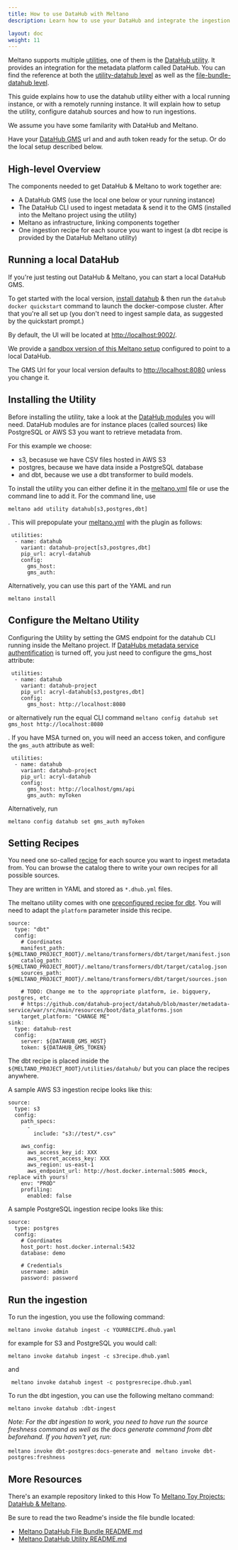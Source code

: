 ```yaml
---
title: How to use DataHub with Meltano
description: Learn how to use your DataHub and integrate the ingestion of data into it right into your Meltano pipelines.

layout: doc
weight: 11
---
```


Meltano supports multiple [utilities](/concepts/plugins#utilities), one of them is the [DataHub utility](https://hub.meltano.com/utilities/datahub). It provides an integration for the metadata platform called DataHub. You can find the reference at both the [utility-datahub level](https://github.com/z3z1ma/files-datahub/tree/main/bundle/utilities/datahub) as well as the [file-bundle-datahub level](https://github.com/z3z1ma/files-datahub).

This guide explains how to use the datahub utility either with a local running instance, or with a remotely running instance. It will explain how to setup the utility, configure datahub sources and how to run ingestions.

We assume you have some familarity with DataHub and Meltano.

Have your [DataHub GMS](https://datahubproject.io/docs/what/gms/) url and and auth token ready for the setup. Or do the local setup described below.

## High-level Overview
The components needed to get DataHub & Meltano to work together are:
- A DataHub GMS (use the local one below or your running instance)
- The DataHub CLI used to ingest metadata & send it to the GMS (installed into the Meltano project using the utility)
- Meltano as infrastructure, linking components together
- One ingestion recipe for each source you want to ingest (a dbt recipe is provided by the DataHub Meltano utility)

## Running a local DataHub
If you're just testing out DataHub & Meltano, you can start a local DataHub GMS.

To get started with the local version, [install datahub](https://datahubproject.io/docs/quickstart) & then run the ```datahub docker quickstart``` command to launch the docker-compose cluster. After that you're all set up (you don't need to ingest sample data, as suggested by the quickstart prompt.)

By default, the UI will be located at [http://localhost:9002/](http://localhost:9002/).

We provide a [sandbox version of this Meltano setup](https://github.com/sbalnojan/meltano-example-eltm) configured to point to a local DataHub.

The GMS Url for your local version defaults to [http://localhost:8080](http://localhost:8080) unless you change it.

## Installing the Utility
Before installing the utility, take a look at the [DataHub modules](https://datahubproject.io/docs/generated/ingestion/sources/postgres) you will need. DataHub modules are for instance places (called sources) like PostgreSQL or AWS S3 you want to retrieve metadata from.

For this example we choose:
- s3, becasuse we have CSV files hosted in AWS S3
- postgres, because we have data inside a PostgreSQL database
-  and dbt, because we use a dbt transformer to build models.

To install the utility you can either define it in the [meltano.yml](/concepts/project#meltanoyml-project-file) file or use the command line to add it. For the command line, use

```meltano add utility datahub[s3,postgres,dbt]```

. This will prepopulate your [meltano.yml](/concepts/project#meltanoyml-project-file) with the plugin as follows:

```
 utilities:
  - name: datahub
    variant: datahub-project[s3,postgres,dbt]
    pip_url: acryl-datahub
    config:
      gms_host:
      gms_auth:
```

Alternatively, you can use this part of the YAML and run

```meltano install```

## Configure the Meltano Utility
Configuring the Utility by setting the GMS endpoint for the datahub CLI running inside the Meltano project. If [DataHubs metadata service authentification](https://datahubproject.io/docs/authentication/introducing-metadata-service-authentication/) is turned off, you just need to configure the gms_host attribute:

```
 utilities:
  - name: datahub
    variant: datahub-project
    pip_url: acryl-datahub[s3,postgres,dbt]
    config:
      gms_host: http://localhost:8080
```

or alternatively run the equal CLI command
```meltano config datahub set gms_host http://localhost:8080```

. If you have MSA turned on, you will need an access token, and configure the ```gms_auth``` attribute as well:

```
 utilities:
  - name: datahub
    variant: datahub-project
    pip_url: acryl-datahub
    config:
      gms_host: http://localhost/gms/api
      gms_auth: myToken
```

Alternatively, run

```meltano config datahub set gms_auth myToken```

## Setting Recipes
You need one so-called [recipe](https://datahubproject.io/docs/metadata-ingestion/#recipes) for each source you want to ingest metadata from. You can browse the catalog there to write your own recipes for all possible sources.

They are written in YAML and stored as ```*.dhub.yml``` files.

The meltano utility comes with one [preconfigured recipe for dbt](https://github.com/z3z1ma/files-datahub/blob/main/bundle/utilities/datahub/dbt.dhub.yml). You will need to adapt the ```platform``` parameter inside this recipe.

```
source:
  type: "dbt"
  config:
    # Coordinates
    manifest_path: ${MELTANO_PROJECT_ROOT}/.meltano/transformers/dbt/target/manifest.json
    catalog_path: ${MELTANO_PROJECT_ROOT}/.meltano/transformers/dbt/target/catalog.json
    sources_path: ${MELTANO_PROJECT_ROOT}/.meltano/transformers/dbt/target/sources.json

    # TODO: Change me to the appropriate platform, ie. bigquery, postgres, etc.
    # https://github.com/datahub-project/datahub/blob/master/metadata-service/war/src/main/resources/boot/data_platforms.json
    target_platform: "CHANGE ME"
sink:
  type: datahub-rest
  config:
    server: ${DATAHUB_GMS_HOST}
    token: ${DATAHUB_GMS_TOKEN}
```

The dbt recipe is placed inside the ```${MELTANO_PROJECT_ROOT}/utilities/datahub/``` but you can place the recipes anywhere.

A sample AWS S3 ingestion recipe looks like this:
```
source:
  type: s3
  config:
    path_specs:
      -
        include: "s3://test/*.csv"

    aws_config:
      aws_access_key_id: XXX
      aws_secret_access_key: XXX
      aws_region: us-east-1
      aws_endpoint_url: http://host.docker.internal:5005 #mock, replace with yours!
    env: "PROD"
    profiling:
      enabled: false
```

A sample PostgreSQL ingestion recipe looks like this:

```
source:
  type: postgres
  config:
    # Coordinates
    host_port: host.docker.internal:5432
    database: demo

    # Credentials
    username: admin
    password: password
```

## Run the ingestion
To run the ingestion, you use the following command:

```meltano invoke datahub ingest -c YOURRECIPE.dhub.yaml```

for example for S3 and PostgreSQL you would call:

```meltano invoke datahub ingest -c s3recipe.dhub.yaml```

and

``` meltano invoke datahub ingest -c postgresrecipe.dhub.yaml```


To run the dbt ingestion, you can use the following meltano command:

```meltano invoke datahub :dbt-ingest```

_Note: For the dbt ingestion to work, you need to have run the source freshness command as well as the docs generate command from dbt beforehand. If you haven't yet, run:_

```meltano invoke dbt-postgres:docs-generate``` and
``` meltano invoke dbt-postgres:freshness```

## More Resources

There's an example repository linked to this How To [Meltano Toy Projects: DataHub & Meltano](https://github.com/sbalnojan/meltano-example-eltm).

Be sure to read the two Readme's inside the file bundle located:
- [Meltano DataHub File Bundle README.md](https://github.com/z3z1ma/files-datahub/tree/main/bundle/utilities/datahub)
- [Meltano DataHub Utility README.md](https://github.com/z3z1ma/files-datahub)
